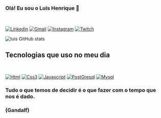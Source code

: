 ### Olá! Eu sou o Luís Henrique 🤙
<br>

[![Linkedin](https://img.shields.io/badge/LinkedIn-0077B5?style=for-the-badge&logo=linkedin&logoColor=white)](https://www.linkedin.com/in/luís-henrique-a1426a20a/)
[![Gmail](https://img.shields.io/badge/Gmail-D14836?style=for-the-badge&logo=gmail&logoColor=white)](luis.silva@alu.ufc.br)
[![Instagram](https://img.shields.io/badge/Instagram-E4405F?style=for-the-badge&logo=instagram&logoColor=white)](https://www.instagram.com/luis_enrik_21/)
[![Twitch](https://img.shields.io/badge/Twitch-9146FF?style=for-the-badge&logo=twitch&logoColor=white)](https://www.twitch.tv/dfb_lhs/)
<br>

![luis GitHub stats](https://github-readme-stats.vercel.app/api?username=luisdasilvahenrique&show_icons=true&theme=dracula)

## Tecnologias que uso no meu dia
<br>

[![Html](https://img.shields.io/badge/HTML5-E34F26?style=for-the-badge&logo=html5&logoColor=white)]()
[![Css3](https://img.shields.io/badge/CSS3-1572B6?style=for-the-badge&logo=css3&logoColor=white)]()
[![Javascript](https://img.shields.io/badge/JavaScript-F7DF1E?style=for-the-badge&logo=javascript&logoColor=black)]()
[![PostGresql](https://img.shields.io/badge/PostgreSQL-316192?style=for-the-badge&logo=postgresql&logoColor=white)]()
[![Mysql](https://img.shields.io/badge/MySQL-00000F?style=for-the-badge&logo=mysql&logoColor=red)]()

### Tudo o que temos de decidir é o que fazer com o tempo que nos é dado.
### (Gandalf)





